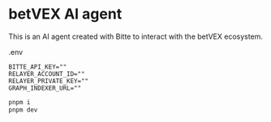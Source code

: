 # betVEX AI agent

This is an AI agent created with Bitte to interact with the betVEX ecosystem.

.env

```env
BITTE_API_KEY=""
RELAYER_ACCOUNT_ID=""
RELAYER_PRIVATE_KEY=""
GRAPH_INDEXER_URL=""
```

```bash
pnpm i
pnpm dev
```

